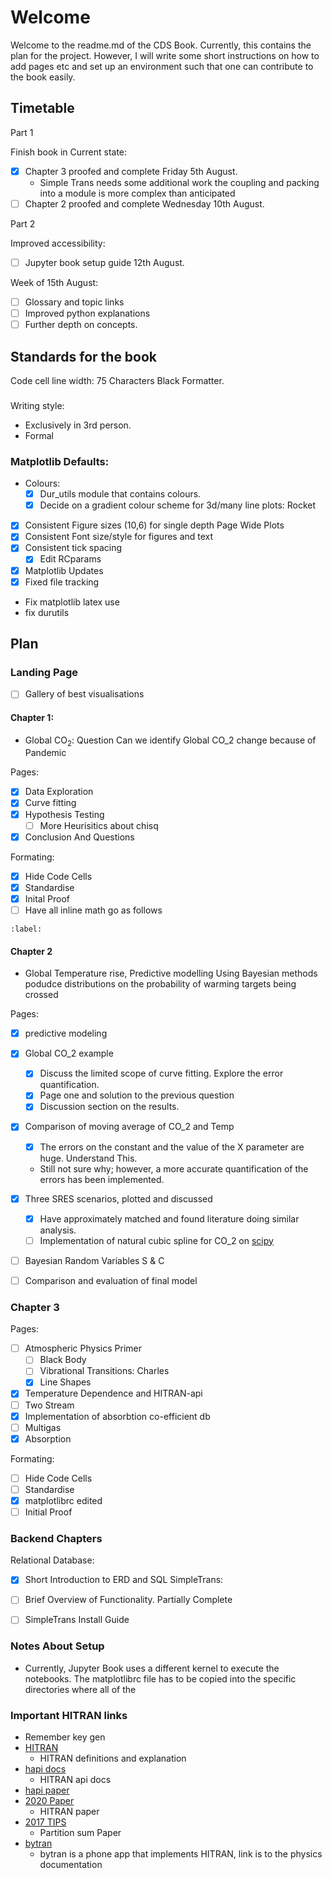 # Welcome
Welcome to the readme.md of the CDS Book. Currently, this contains the plan for the project. However, I will write some short instructions on how to add pages etc and set up an environment such that one can contribute to the book easily. 

## Timetable
Part 1

Finish book in Current state: 
 - [x] Chapter 3 proofed and complete Friday 5th August.
   - Simple Trans needs some additional work the coupling and packing into a module is more complex than anticipated
 - [ ] Chapter 2 proofed and complete Wednesday 10th August.

Part 2 

Improved accessibility:
 - [ ] Jupyter book setup guide 12th August. 

Week of 15th August:
 - [ ] Glossary and topic links
 - [ ] Improved python explanations
 - [ ] Further depth on concepts. 

## Standards for the book
Code cell line width: 75 Characters
Black Formatter. 
###
Writing style: 
- Exclusively in 3rd person.
- Formal
### Matplotlib Defaults:
- Colours:
    - [x] Dur_utils module that contains colours.
    - [x] Decide on a gradient colour scheme for 3d/many line plots: Rocket
- [x] Consistent Figure sizes (10,6) for single depth Page Wide Plots
- [x] Consistent Font size/style for figures and text 
- [x] Consistent tick spacing 
    - [x] Edit RCparams
- [x] Matplotlib Updates
- [x] Fixed file tracking
- Fix matplotlib latex use
- fix durutils

## Plan 
### Landing Page
- [ ] Gallery of best visualisations
#### Chapter 1:
- Global $\textrm{CO}_2$: Question Can we identify Global CO_2 change because of Pandemic 

Pages:
- [x] Data Exploration
- [x] Curve fitting
- [x] Hypothesis Testing 
  - [ ] More Heurisitics about chisq
- [x] Conclusion And Questions

Formating:
- [x] Hide Code Cells
- [x] Standardise
- [x] Inital Proof
- [ ] Have all inline math go as follows
```{math}
:label:
```
#### Chapter 2
- Global Temperature rise, Predictive modelling 
Using Bayesian methods podudce distributions on the probability of warming targets being crossed

Pages:
- [x] predictive modeling
- [x] Global CO_2 example
    - [x] Discuss the limited scope of curve fitting. Explore the error quantification.
    - [x] Page one and solution to the previous question
    - [x] Discussion section on the results.
- [x] Comparison of moving average of CO_2 and Temp
    - [x] The errors on the constant and the value of the X parameter are huge. Understand This.
    - Still not sure why; however, a more accurate quantification of the errors has been implemented.
- [x] Three SRES scenarios, plotted and discussed
    - [x] Have approximately matched and found literature doing similar analysis.
    - [ ] Implementation of natural cubic spline for CO_2 on [scipy](https://docs.scipy.org/doc/scipy/reference/generated/scipy.interpolate.CubicSpline.html) 
- [ ] Bayesian Random Variables S & C

- [ ] Comparison and evaluation of final model

### Chapter 3
Pages:
- [ ] Atmospheric Physics Primer
  - [ ] Black Body
  - [ ] Vibrational Transitions: Charles
  - [x] Line Shapes 
- [x] Temperature Dependence and HITRAN-api
- [ ] Two Stream
- [x] Implementation of absorbtion co-efficient db
- [ ] Multigas
- [x] Absorption

Formating:
- [ ] Hide Code Cells
- [ ] Standardise
 - [x] matplotlibrc edited
- [ ] Initial Proof

### Backend Chapters 
Relational Database:
  - [x] Short Introduction to ERD and SQL
SimpleTrans:
  - [ ] Brief Overview of Functionality. Partially Complete
  - [ ] SimpleTrans Install Guide


### Notes About Setup
- Currently, Jupyter Book uses a different kernel to execute the notebooks. The matplotlibrc file has to be copied into the specific directories where all of the 


### Important HITRAN links
- Remember key gen 
- [HITRAN](https://hitran.org/docs/definitions-and-units/)
    - HITRAN definitions and explanation
- [hapi docs](https://hitran.org/static/hapi/hapi_manual.pdf)
    - HITRAN api docs
- [hapi paper](https://www.sciencedirect.com/science/article/pii/S0022407315302466?via%3Dihub)
- [2020 Paper](https://www.sciencedirect.com/science/article/pii/S0022407321004416?via%3Dihub)
    - HITRAN paper
- [2017 TIPS](https://www.sciencedirect.com/science/article/pii/S0022407321002065)
    - Partition sum Paper
- [bytran](http://www.bytran.org/howtolbl.htm)
    - bytran is a phone app that implements HITRAN, link is to the physics documentation 